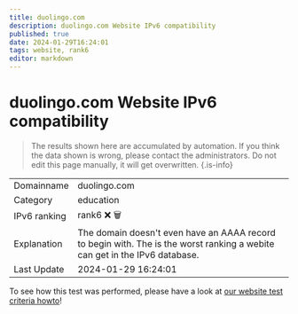 ```yaml
---
title: duolingo.com
description: duolingo.com Website IPv6 compatibility
published: true
date: 2024-01-29T16:24:01
tags: website, rank6
editor: markdown
---
```


# duolingo.com Website IPv6 compatibility

> The results shown here are accumulated by automation. If you think the data shown is wrong, please contact the administrators. 
> Do not edit this page manually, it will get overwritten.
{.is-info}


|   |   |
| - | - |
| Domainname | duolingo.com
| Category | education |
| IPv6 ranking | rank6 :x: :wastebasket: |
| Explanation | The domain doesn't even have an AAAA record to begin with. The is the worst ranking a webite can get in the IPv6 database. |
| Last Update | 2024-01-29 16:24:01 |

To see how this test was performed, please have a look at [our website test criteria howto](/howto/testcriteria/website)!

